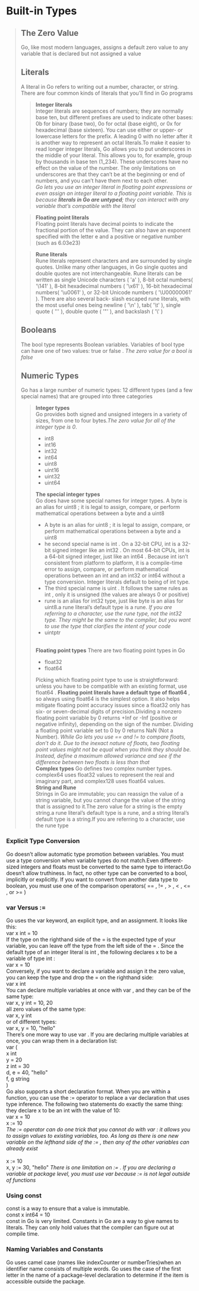 # Built-in Types
> ## The Zero Value
> Go, like most modern languages, assigns a default zero value to any variable that is declared but not assigned a value
> ## Literals 
> A literal in Go refers to writing out a number, character, or string. There are four common kinds of literals that you’ll find in Go programs 
>> **Integer literals**<br>
>>Integer literals are sequences of numbers; they are normally base ten, but different prefixes are used to indicate other bases: 0b for binary (base two), 0o for octal (base eight), or 0x for hexadecimal (base sixteen). You can use either or upper- or lowercase letters for the prefix. A leading 0 with no letter after it is another way to represent an octal literals.To make it easier to read longer integer literals, Go allows you to put underscores in the middle of your literal. This allows you to, for example, group by thousands in base ten (1_234). These underscores have no effect on the value of the number. The only limitations on underscores are that they can’t be at the beginning or end of numbers, and you can’t have them next to each other.
>><br>*Go lets you use an integer literal in floating point expressions or even assign an integer literal to a floating point variable. This is because **literals in Go are untyped**; they can interact with any variable that’s compatible with the literal*
> 
>> **Floating point literals**<br>
>>Floating point literals have decimal points to indicate the fractional portion of the value. They can also have an exponent specified with the letter e and a positive or negative number (such as 6.03e23) 
>
>> **Rune literals**<br>
>> Rune literals represent characters and are surrounded by single quotes. Unlike many other languages, in Go single quotes and double quotes are not interchangeable. Rune literals can be written as single Unicode characters ( 'a' ), 8-bit octal numbers( '\141' ), 8-bit hexadecimal numbers ( '\x61' ), 16-bit hexadecimal numbers( '\u0061' ), or 32-bit Unicode numbers ( '\U00000061' ). There are also several back‐ slash escaped rune literals, with the most useful ones being newline ( '\n' ), tab( '\t' ), single quote ( '\'' ), double quote ( '\"' ), and backslash ( '\\' )
> ## Booleans
> The bool type represents Boolean variables. Variables of bool type can have one of two values: true or false . *The zero value for a bool is false*
> ## Numeric Types
> Go has a large number of numeric types: 12 different types (and a few special names) that are grouped into three categories
>> **Integer types**<br>
>> Go provides both signed and unsigned integers in a variety of sizes, from one to four bytes.*The zero value for all of the integer type is 0*.
>> - int8 
>> - int16 
>> - int32 
>> - int64 
>> - uint8 
>> - uint16 
>> - uint32 
>> - uint64
>>
>>**The special integer types**<br>
>> Go does have some special names for integer types. A byte is an alias for uint8 ; it is legal to assign, compare, or perform mathematical operations between a byte and a uint8
>> - A byte is an alias for uint8 ; it is legal to assign, compare, or perform mathematical operations between a byte and a uint8
>> - he second special name is int . On a 32-bit CPU, int is a 32-bit signed integer like an int32 . On most 64-bit CPUs, int is a 64-bit signed integer, just like an int64 . Because int isn’t consistent from platform to platform, it is a compile-time error to assign, compare, or perform mathematical operations between an int and an int32 or int64 without a type conversion. Integer literals default to being of int type.
>> - The third special name is uint . It follows the same rules as int , only it is unsigned (the values are always 0 or positive)
>> - rune is an alias for int32 type, just like byte is an alias for uint8.a rune literal’s default type is a rune. *If you are referring to a character, use the rune type, not the int32 type. They might be the same to the compiler, but you want to use the type that clarifies the intent of your code*
>> - uintptr
>>
>> <br>**Floating point types** 
>> There are two floating point types in Go
>> - float32
>> - float64
>> 
>> Picking which floating point type to use is straightforward: unless you have to be compatible with an existing format, use float64 . **Floating point literals have a default type of float64** , so always using float64 is the simplest option. It also helps mitigate floating point accuracy issues since a float32 only has six- or seven-decimal digits of precision.Dividing a nonzero floating point variable by 0 returns +Inf or -Inf (positive or negative infinity), depending on the sign of the number. Dividing a floating point variable set to 0 by 0 returns NaN (Not a Number).
>> *While Go lets you use == and != to compare floats, don’t do it. Due to the inexact nature of floats, two floating point values might not be equal when you think they should be. Instead, define a maximum allowed variance and see if the difference between two floats is less than that* 
>><br>**Complex types**
>>Go defines two complex number types. complex64 uses float32 values to represent the real and imaginary part, and complex128 uses float64 values.
>><br>**String and Rune**<br>
>>Strings in Go are immutable; you can reassign the value of a string variable, but you cannot change the value of the string that is assigned to it.The zero value for a string is the empty string.a rune literal’s default type is a rune, and a string literal’s default type is a string.If you are referring to a character, use the rune type

### **Explicit Type Conversion**</br>
Go doesn’t allow automatic type promotion between variables. You must use a type conversion when variable types do not match.Even different-sized integers and floats must be converted to the same type to interact.Go doesn’t allow truthiness. In fact, no other type can be converted to a bool, implicitly or explicitly. If you want to convert from another data type to boolean, you must use one of the comparison operators( == , != , > , < , <= , or >= )
### **var Versus :=**<br>
Go uses the var keyword, an explicit type, and an assignment. It looks like this:
<br>var x int = 10<br>
If the type on the righthand side of the = is the expected type of your variable, you can leave off the type from the left side of the = . Since the default type of an integer literal is int , the following declares x to be a variable of type int :
<br>var x = 10<br>
Conversely, if you want to declare a variable and assign it the zero value, you can keep the type and drop the = on the righthand side:
<br>var x int<br>
You can declare multiple variables at once with var , and they can be of the same type:
<br>var x, y int = 10, 20<br>
all zero values of the same type:
<br>var x, y int<br>
or of different types:
<br>var x, y = 10, "hello"<br>
There’s one more way to use var . If you are declaring multiple variables at once, you can wrap them in a declaration list:
<br>var (
<br>    x   int
<br>    y       =  20
<br>    z   int = 30
<br>    d, e    = 40, "hello"
<br>    f, g string
<br>)<br>
Go also supports a short declaration format. When you are within a function, you can use the := operator to replace a var declaration that uses type inference. The following two statements do exactly the same thing: they declare x to be an int with the value of 10:
<br>var x = 10
<br>x := 10<br>
*The := operator can do one trick that you cannot do with var : it allows you to assign values to existing variables, too. As long as there is one new variable on the lefthand side of the := , then any of the other variables can already exist<br>*
<br>x := 10
<br>x, y := 30, "hello"
*There is one limitation on := . If you are declaring a variable at package level, you must use var because := is not legal outside of functions*
### **Using const**
const is a way to ensure that a value is immutable.<br>
const x int64 = 10<br>
const in Go is very limited. Constants in Go are a way to give names to literals. They can only hold values that the compiler can figure out at compile time.

### Naming Variables and Constants
Go uses camel case (names like indexCounter or numberTries)when an identifier name consists of multiple words. Go uses the case of the first letter in the
name of a package-level declaration to determine if the item is accessible outside the package.





